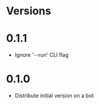 Versions
========

0.1.1
=======
- Ignore '--run' CLI flag

0.1.0
=======
- Distribute initial version on a bot
